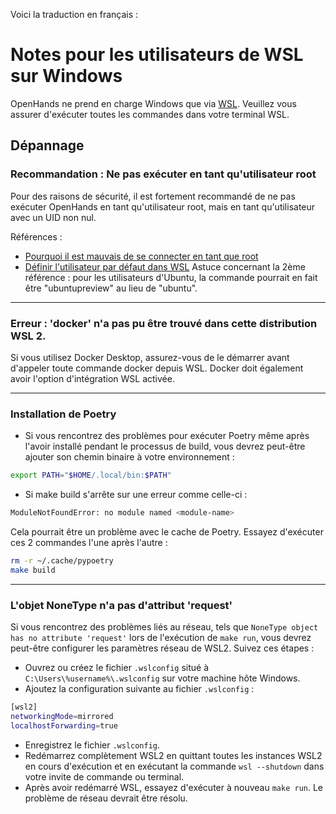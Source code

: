 Voici la traduction en français :

# Notes pour les utilisateurs de WSL sur Windows

OpenHands ne prend en charge Windows que via [WSL](https://learn.microsoft.com/en-us/windows/wsl/install).
Veuillez vous assurer d'exécuter toutes les commandes dans votre terminal WSL.

## Dépannage

### Recommandation : Ne pas exécuter en tant qu'utilisateur root

Pour des raisons de sécurité, il est fortement recommandé de ne pas exécuter OpenHands en tant qu'utilisateur root, mais en tant qu'utilisateur avec un UID non nul.

Références :

* [Pourquoi il est mauvais de se connecter en tant que root](https://askubuntu.com/questions/16178/why-is-it-bad-to-log-in-as-root)
* [Définir l'utilisateur par défaut dans WSL](https://www.tenforums.com/tutorials/128152-set-default-user-windows-subsystem-linux-distro-windows-10-a.html#option2)
Astuce concernant la 2ème référence : pour les utilisateurs d'Ubuntu, la commande pourrait en fait être "ubuntupreview" au lieu de "ubuntu".

---
### Erreur : 'docker' n'a pas pu être trouvé dans cette distribution WSL 2.

Si vous utilisez Docker Desktop, assurez-vous de le démarrer avant d'appeler toute commande docker depuis WSL.
Docker doit également avoir l'option d'intégration WSL activée.

---
### Installation de Poetry

* Si vous rencontrez des problèmes pour exécuter Poetry même après l'avoir installé pendant le processus de build, vous devrez peut-être ajouter son chemin binaire à votre environnement :

```sh
export PATH="$HOME/.local/bin:$PATH"
```

* Si make build s'arrête sur une erreur comme celle-ci :

```sh
ModuleNotFoundError: no module named <module-name>
```

Cela pourrait être un problème avec le cache de Poetry.
Essayez d'exécuter ces 2 commandes l'une après l'autre :

```sh
rm -r ~/.cache/pypoetry
make build
```

---
### L'objet NoneType n'a pas d'attribut 'request'

Si vous rencontrez des problèmes liés au réseau, tels que `NoneType object has no attribute 'request'` lors de l'exécution de `make run`, vous devrez peut-être configurer les paramètres réseau de WSL2. Suivez ces étapes :

* Ouvrez ou créez le fichier `.wslconfig` situé à `C:\Users\%username%\.wslconfig` sur votre machine hôte Windows.
* Ajoutez la configuration suivante au fichier `.wslconfig` :

```sh
[wsl2]
networkingMode=mirrored
localhostForwarding=true
```

* Enregistrez le fichier `.wslconfig`.
* Redémarrez complètement WSL2 en quittant toutes les instances WSL2 en cours d'exécution et en exécutant la commande `wsl --shutdown` dans votre invite de commande ou terminal.
* Après avoir redémarré WSL, essayez d'exécuter à nouveau `make run`.
Le problème de réseau devrait être résolu.
